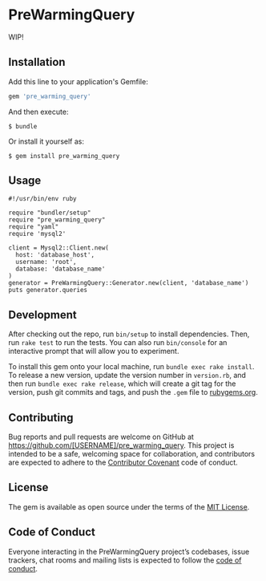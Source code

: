 # PreWarmingQuery

WIP!

## Installation

Add this line to your application's Gemfile:

```ruby
gem 'pre_warming_query'
```

And then execute:

    $ bundle

Or install it yourself as:

    $ gem install pre_warming_query

## Usage

```
#!/usr/bin/env ruby

require "bundler/setup"
require "pre_warming_query"
require "yaml"
require 'mysql2'

client = Mysql2::Client.new(
  host: 'database_host',
  username: 'root',
  database: 'database_name'
)
generator = PreWarmingQuery::Generator.new(client, 'database_name')
puts generator.queries
```

## Development

After checking out the repo, run `bin/setup` to install dependencies. Then, run `rake test` to run the tests. You can also run `bin/console` for an interactive prompt that will allow you to experiment.

To install this gem onto your local machine, run `bundle exec rake install`. To release a new version, update the version number in `version.rb`, and then run `bundle exec rake release`, which will create a git tag for the version, push git commits and tags, and push the `.gem` file to [rubygems.org](https://rubygems.org).

## Contributing

Bug reports and pull requests are welcome on GitHub at https://github.com/[USERNAME]/pre_warming_query. This project is intended to be a safe, welcoming space for collaboration, and contributors are expected to adhere to the [Contributor Covenant](http://contributor-covenant.org) code of conduct.

## License

The gem is available as open source under the terms of the [MIT License](http://opensource.org/licenses/MIT).

## Code of Conduct

Everyone interacting in the PreWarmingQuery project’s codebases, issue trackers, chat rooms and mailing lists is expected to follow the [code of conduct](https://github.com/[USERNAME]/pre_warming_query/blob/master/CODE_OF_CONDUCT.md).

